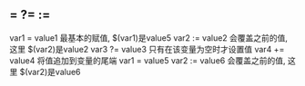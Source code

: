 ## = ?= :=
var1 = value1 最基本的赋值, $(var1)是value5
var2 := value2 会覆盖之前的值, 这里 $(var2)是value2
var3 ?= value3 只有在该变量为空时才设置值
var4 += value4 将值追加到变量的尾端
var1 = value5
var2 := value6 会覆盖之前的值, 这里 $(var2)是value6